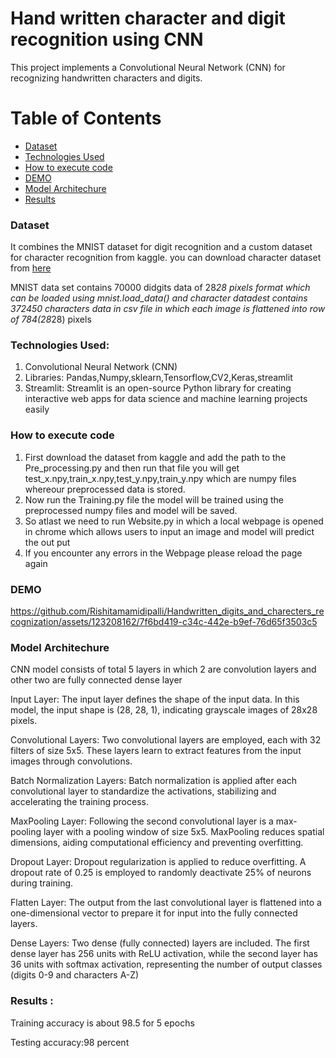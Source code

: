# Hand written character and digit recognition using CNN
This project implements a Convolutional Neural Network (CNN) for recognizing handwritten characters and digits.
# Table of Contents
- [Dataset](#dataset)
- [Technologies Used](#Technologies-Used)
- [How to execute code](#How-to-execute-code)
- [DEMO](#DEMO)
- [Model Architechure](#Model-Architechure)
- [Results](#Results)

### Dataset
It combines the MNIST dataset for digit recognition and a custom dataset for character recognition from kaggle.
you can download character dataset from [here](https://www.kaggle.com/datasets/sachinpatel21/az-handwritten-alphabets-in-csv-format)

MNIST data set contains 70000 didgits data of 28*28 pixels format which can be loaded using mnist.load_data()
and character datadest contains 372450 characters data in csv file in which each image is flattened into row of 784(28*28) pixels

### Technologies Used:
1. Convolutional Neural Network (CNN)
2. Libraries: Pandas,Numpy,sklearn,Tensorflow,CV2,Keras,streamlit
2. Streamlit: Streamlit is an open-source Python library for creating interactive web apps for data science and machine learning projects easily

### How to execute code
1. First download the dataset from kaggle and add the path to the Pre_processing.py and then run that file you will get test_x.npy,train_x.npy,test_y.npy,train_y.npy which are numpy files whereour preprocessed data is stored.
2. Now run the Training.py file the model will be trained using the preprocessed numpy files and model will be saved.
3. So atlast we need to run Website.py in which a local webpage is opened in chrome which allows users to input an image and model will predict the out put
4. If you encounter any errors in the Webpage please reload the page again 

### DEMO

https://github.com/Rishitamamidipalli/Handwritten_digits_and_charecters_recognization/assets/123208162/7f6bd419-c34c-442e-b9ef-76d65f3503c5

### Model Architechure
CNN model consists of total 5 layers in which 2 are convolution layers and other two are fully connected dense layer

Input Layer: The input layer defines the shape of the input data. In this model, the input shape is (28, 28, 1), indicating grayscale images of 28x28 pixels.

Convolutional Layers: Two convolutional layers are employed, each with 32 filters of size 5x5. These layers learn to extract features from the input images through convolutions.

Batch Normalization Layers: Batch normalization is applied after each convolutional layer to standardize the activations, stabilizing and accelerating the training process.

MaxPooling Layer: Following the second convolutional layer is a max-pooling layer with a pooling window of size 5x5. MaxPooling reduces spatial dimensions, aiding computational efficiency and preventing overfitting.

Dropout Layer: Dropout regularization is applied to reduce overfitting. A dropout rate of 0.25 is employed to randomly deactivate 25% of neurons during training.

Flatten Layer: The output from the last convolutional layer is flattened into a one-dimensional vector to prepare it for input into the fully connected layers.

Dense Layers: Two dense (fully connected) layers are included. The first dense layer has 256 units with ReLU activation, while the second layer has 36 units with softmax activation, representing the number of output classes (digits 0-9 and characters A-Z)

### Results :
Training accuracy is about 98.5 for 5 epochs

Testing accuracy:98 percent
